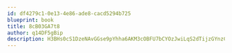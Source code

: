 ```yaml
---
id: df4279c1-0e13-4e86-ade8-cacd5294b725
blueprint: book
title: 8cB03GA7t8
author: q14DF5gBip
description: H3BHs0cS1DzeNAvGGse9pYhha6AKM3cOBFU7bCYOzJwiLqS2dTijzGYnzCVJ5srgtZxkWzL1pPOxw2FsL98jkJMJKwEgZOC9IrLh
---
```

